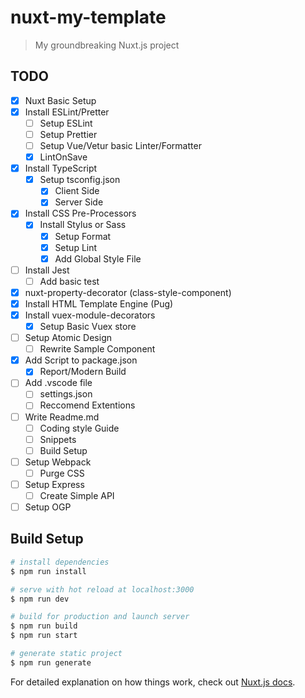 # nuxt-my-template

> My groundbreaking Nuxt.js project

## TODO

- [x] Nuxt Basic Setup
- [x] Install ESLint/Pretter
  - [ ] Setup ESLint
  - [ ] Setup Prettier
  - [ ] Setup Vue/Vetur basic Linter/Formatter
  - [x] LintOnSave
- [x] Install TypeScript
  - [x] Setup tsconfig.json
    - [x] Client Side
    - [x] Server Side
- [x] Install CSS Pre-Processors
  - [x] Install Stylus or Sass
    - [x] Setup Format
    - [x] Setup Lint
    - [x] Add Global Style File
- [ ] Install Jest
  - [ ] Add basic test
- [x] nuxt-property-decorator (class-style-component)
- [x] Install HTML Template Engine (Pug)
- [x] Install vuex-module-decorators
  - [x] Setup Basic Vuex store
- [ ] Setup Atomic Design
  - [ ] Rewrite Sample Component
- [x] Add Script to package.json
  - [x] Report/Modern Build
- [ ] Add .vscode file
  - [ ] settings.json
  - [ ] Reccomend Extentions
- [ ] Write Readme.md
  - [ ] Coding style Guide
  - [ ] Snippets
  - [ ] Build Setup
- [ ] Setup Webpack
  - [ ] Purge CSS
- [ ] Setup Express
  - [ ] Create Simple API
- [ ] Setup OGP

## Build Setup

```bash
# install dependencies
$ npm run install

# serve with hot reload at localhost:3000
$ npm run dev

# build for production and launch server
$ npm run build
$ npm run start

# generate static project
$ npm run generate
```

For detailed explanation on how things work, check out [Nuxt.js docs](https://nuxtjs.org).
